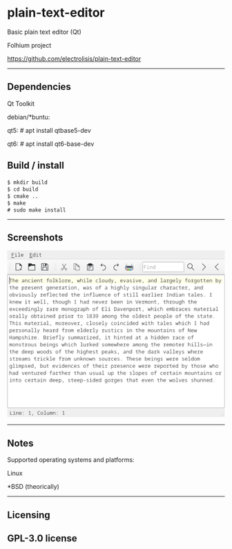 # plain-text-editor

Basic plain text editor (Qt)

Folhium project

https://github.com/electrolisis/plain-text-editor

--------------------------------------------------------------------------------

## Dependencies

Qt Toolkit

debian/*buntu:

qt5:
    # apt install qtbase5-dev

qt6:
    # apt install qt6-base-dev
    
## Build / install
    
    $ mkdir build
    $ cd build
    $ cmake ..
    $ make
    # sudo make install
    
--------------------------------------------------------------------------------
## Screenshots

<img src="https://github.com/electrolisis/plain-text-editor/blob/main/screenshots/screen.png">

--------------------------------------------------------------------------------
## Notes
Supported operating systems and platforms: 

Linux

*BSD (theorically)

--------------------------------------------------------------------------------
## Licensing
  
GPL-3.0 license
--------------------------------------------------------------------------------
